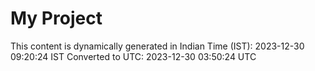 # My Project

This content is dynamically generated in Indian Time (IST): 2023-12-30 09:20:24 IST
Converted to UTC: 2023-12-30 03:50:24 UTC
